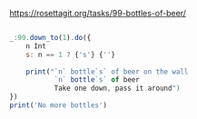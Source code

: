 https://rosettagit.org/tasks/99-bottles-of-beer/

```javascript

_:99.down_to(1).do({ 
    n Int          
    s: n == 1 ? {'s'} {''}
    
    print("`n` bottle`s` of beer on the wall
           `n` bottle`s` of beer
           Take one down, pass it around")
})
print('No more bottles')
```


